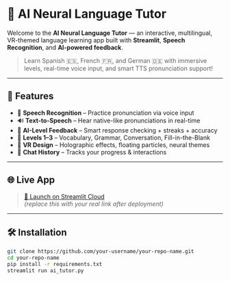 # 🧠 AI Neural Language Tutor

Welcome to the **AI Neural Language Tutor** — an interactive, multilingual, VR-themed language learning app built with **Streamlit**, **Speech Recognition**, and **AI-powered feedback**.

> Learn Spanish 🇪🇸, French 🇫🇷, and German 🇩🇪 with immersive levels, real-time voice input, and smart TTS pronunciation support!

---

## 🚀 Features

- 🎤 **Speech Recognition** – Practice pronunciation via voice input  
- 🔊 **Text-to-Speech** – Hear native-like pronunciations in real-time  
- 🧠 **AI-Level Feedback** – Smart response checking + streaks + accuracy  
- 🧩 **Levels 1–3** – Vocabulary, Grammar, Conversation, Fill-in-the-Blank  
- 🧬 **VR Design** – Holographic effects, floating particles, neural themes  
- 🧠 **Chat History** – Tracks your progress & interactions

---

## 🌐 Live App

> [🚀 Launch on Streamlit Cloud](https://share.streamlit.io/your-username/your-repo-name/main/ai_tutor.py)  
_(replace this with your real link after deployment)_

---

## 🛠 Installation

```bash
git clone https://github.com/your-username/your-repo-name.git
cd your-repo-name
pip install -r requirements.txt
streamlit run ai_tutor.py
